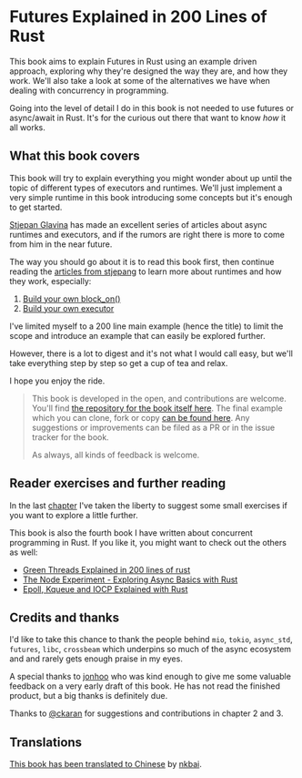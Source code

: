 # Futures Explained in 200 Lines of Rust

This book aims to explain Futures in Rust using an example driven approach,
exploring why they're designed the way they are, and how they work. We'll also
take a look at some of the alternatives we have when dealing with concurrency
in programming.

Going into the level of detail I do in this book is not needed to use futures
or async/await in Rust. It's for the curious out there that want to know _how_
it all works.

## What this book covers

This book will try to explain everything you might wonder about up until the
topic of different types of executors and runtimes. We'll just implement a very
simple runtime in this book introducing some concepts but it's enough to get
started.

[Stjepan Glavina](https://github.com/stjepang) has made an excellent series of
articles about async runtimes and executors, and if the rumors are right there
is more to come from him in the near future.

The way you should go about it is to read this book first, then continue
reading the [articles from stjepang](https://stjepang.github.io/) to learn more
about runtimes and how they work, especially:

1. [Build your own block_on()](https://web.archive.org/web/20200511234503/https://stjepang.github.io/2020/01/25/build-your-own-block-on.html)
2. [Build your own executor](https://web.archive.org/web/20200207092849/https://stjepang.github.io/2020/01/31/build-your-own-executor.html)

I've limited myself to a 200 line main example (hence the title) to limit the
scope and introduce an example that can easily be explored further.

However, there is a lot to digest and it's not what I would call easy, but we'll
take everything step by step so get a cup of tea and relax.

I hope you enjoy the ride.

> This book is developed in the open, and contributions are welcome. You'll find
> [the repository for the book itself here][book_repo]. The final example which
> you can clone, fork or copy [can be found here][example_repo]. Any suggestions
> or improvements can be filed as a PR or in the issue tracker for the book.
>
> As always, all kinds of feedback is welcome.

## Reader exercises and further reading

In the last [chapter](conclusion.md) I've taken the liberty to suggest some
small exercises if you want to explore a little further.

This book is also the fourth book I have written about concurrent programming
in Rust. If you like it, you might want to check out the others as well:

- [Green Threads Explained in 200 lines of rust](https://cfsamson.gitbook.io/green-threads-explained-in-200-lines-of-rust/)
- [The Node Experiment - Exploring Async Basics with Rust](https://cfsamson.github.io/book-exploring-async-basics/)
- [Epoll, Kqueue and IOCP Explained with Rust](https://cfsamsonbooks.gitbook.io/epoll-kqueue-iocp-explained/)

## Credits and thanks

I'd like to take this chance to thank the people behind `mio`, `tokio`,
`async_std`, `futures`, `libc`, `crossbeam` which underpins so much of the
async ecosystem and and rarely gets enough praise in my eyes.

A special thanks to [jonhoo](https://twitter.com/jonhoo) who was kind enough to
give me some valuable feedback on a very early draft of this book. He has not
read the finished product, but a big thanks is definitely due.

Thanks to [@ckaran](https://github.com/ckaran) for suggestions and contributions in chapter 2 and 3.

## Translations

[This book has been translated to Chinese](https://stevenbai.top/rust/futures_explained_in_200_lines_of_rust/) by [nkbai](https://github.com/nkbai).

[mdbook]: https://github.com/rust-lang/mdBook
[book_repo]: https://github.com/cfsamson/books-futures-explained
[example_repo]: https://github.com/cfsamson/examples-futures
